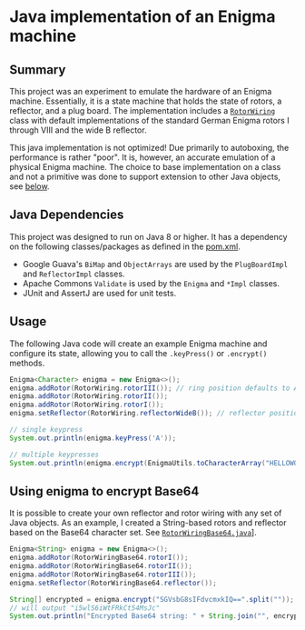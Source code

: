 # Java implementation of an Enigma machine

## Summary

This project was an experiment to emulate the hardware of an Enigma machine.  Essentially, it is a state machine that holds the state of rotors, a reflector, and a plug board.  The implementation includes a [`RotorWiring`](src/main/java/pw/ry4n/enigma/util/RotorWiring.java) class with default implementations of the standard German Enigma rotors I through VIII and the wide B reflector.

This java implementation is not optimized!  Due primarily to autoboxing, the performance is rather "poor".  It is, however, an accurate emulation of a physical Enigma machine.  The choice to base implementation on a class and not a primitive was done to support extension to other Java objects, see [below](#using-enigma-to-encrypt-base64).

## Java Dependencies

This project was designed to run on Java 8 or higher.  It has a dependency on the following classes/packages as defined in the [pom.xml](pom.xml).

* Google Guava's `BiMap` and `ObjectArrays` are used by the `PlugBoardImpl` and `ReflectorImpl` classes.
* Apache Commons `Validate` is used by the `Enigma` and `*Impl` classes.
* JUnit and AssertJ are used for unit tests.

## Usage

The following Java code will create an example Enigma machine and configure its state, allowing you to call the `.keyPress()` or `.encrypt()` methods.

```java
Enigma<Character> enigma = new Enigma<>();
enigma.addRotor(RotorWiring.rotorIII()); // ring position defaults to A
enigma.addRotor(RotorWiring.rotorII());
enigma.addRotor(RotorWiring.rotorI());
enigma.setReflector(RotorWiring.reflectorWideB()); // reflector position defaults to A

// single keypress
System.out.println(enigma.keyPress('A'));

// multiple keypresses
System.out.println(enigma.encrypt(EnigmaUtils.toCharacterArray("HELLOWORLD")));
```

## Using enigma to encrypt Base64

It is possible to create your own reflector and rotor wiring with any set of Java objects.  As an example, I created a String-based rotors and reflector based on the Base64 character set.  See [`RotorWiringBase64.java`](src/main/java/pw/ry4n/enigma/util/RotorWiringBase64.java)].

```java
Enigma<String> enigma = new Enigma<>();
enigma.addRotor(RotorWiringBase64.rotorI());
enigma.addRotor(RotorWiringBase64.rotorII());
enigma.addRotor(RotorWiringBase64.rotorIII());
enigma.setReflector(RotorWiringBase64.reflector());

String[] encrypted = enigma.encrypt("SGVsbG8sIFdvcmxkIQ==".split(""));
// will output "i5wlS6iWtFRkCt54MsJc"
System.out.println("Encrypted Base64 string: " + String.join("", encrypted));
```

